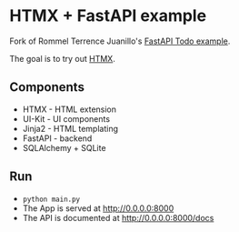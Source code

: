 # HTMX + FastAPI example

Fork of Rommel Terrence Juanillo's [FastAPI Todo example](https://github.com/renceInbox/fastapi-todo).

The goal is to try out [HTMX](https://htmx.org/).


## Components

- HTMX - HTML extension
- UI-Kit - UI components
- Jinja2 - HTML templating
- FastAPI - backend
- SQLAlchemy + SQLite


## Run
- `python main.py`
- The App is served at http://0.0.0.0:8000
- The API is documented at http://0.0.0.0:8000/docs
